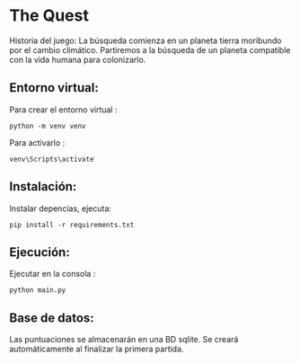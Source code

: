 # The Quest

Historia del juego: La búsqueda comienza en un planeta tierra moribundo por el cambio climático. Partiremos a la búsqueda de un planeta compatible con la vida humana para colonizarlo.


## Entorno virtual:

Para crear el entorno virtual :

```
python -m venv venv
```

Para activarlo :

```
venv\Scripts\activate
```

## Instalación:

Instalar depencias, ejecuta:

```
pip install -r requirements.txt
```

## Ejecución:

Ejecutar en la consola :

```
python main.py
```

## Base de datos:

Las puntuaciones se almacenarán en una BD sqlite. Se creará automáticamente al finalizar la primera partida.


